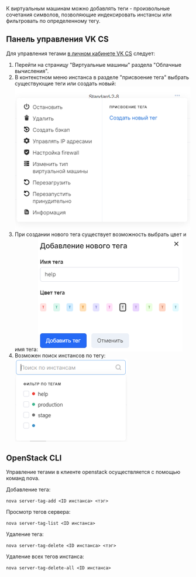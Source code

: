 К виртуальным машинам можно добавлять теги - произвольные сочетания символов, позволяющие индексировать инстансы или фильтровать по определенному тегу.

Панель управления VK CS
---------------------

Для управления тегами [в личном кабинете VK CS](https://mcs.mail.ru/app/services/infra/servers/) следует:

1.  Перейти на страницу "Виртуальные машины" раздела "Облачные вычисления".
2.  В контекстном меню инстанса в разделе "присвоение тега" выбрать существующие теги или создать новый:![](./assets/1596398789481-1596398789481.png)
3.  При создании нового тега существует возможность выбрать цвет и имя тега:![](./assets/1596398955055-1596398955055.png)
4.  Возможен поиск инстансов по тегу:![](./assets/1596399102311-1596399102311.png)

OpenStack CLI
-------------

Управление тегами в клиенте openstack осуществляется с помощью команд nova.

Добавление тега:

```
nova server-tag-add <ID инстанса> <тэг>
```

Просмотр тегов сервера:

```
nova server-tag-list <ID инстанса>
```

Удаление тега:

```
nova server-tag-delete <ID инстанса> <тэг>
```

Удаление всех тегов инстанса:

```
nova server-tag-delete-all <ID инстанса>
```